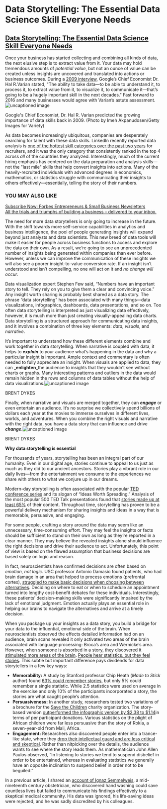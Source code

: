 # Data Storytelling: The Essential Data Science Skill Everyone Needs

## [Data Storytelling: The Essential Data Science Skill Everyone Needs](https://www.forbes.com/sites/brentdykes/2016/03/31/data-storytelling-the-essential-data-science-skill-everyone-needs/#14e7440152ad)

Once your business has started collecting and combining all kinds of data, the next elusive step is to extract value from it. Your data may hold tremendous amounts of _potential_ _value_, but not an ounce of value can be created unless insights are uncovered and translated into actions or business outcomes. During a [2009 interview](http://www.mckinsey.com/industries/high-tech/our-insights/hal-varian-on-how-the-web-challenges-managers), Google’s Chief Economist Dr. Hal R.Varian stated, "The ability to take data—to be able to understand it, to process it, to extract value from it, to visualize it, to communicate it—that’s going to be a hugely important skill in the next decades." Fast forward to 2016 and many businesses would agree with Varian’s astute assessment.![uncaptioned image](https://thumbor.forbes.com/thumbor/960x0/https%3A%2F%2Fspecials-images.forbesimg.com%2Fimageserve%2F456038934%2F960x0.jpg%3Ffit%3Dscale)

Google's Chief Economist, Dr. Hal R. Varian predicted the growing importance of data skills back in 2009. \(Photo by Imeh Akpanudosen/Getty Images for Variety\)

As data becomes increasingly ubiquitous, companies are desperately searching for talent with these data skills. LinkedIn recently reported data analysis is [one of the hottest skill categories over the past two years](http://blog.linkedin.com/2016/01/12/the-25-skills-that-can-get-you-hired-in-2016/) for recruiters, and it was the only category that consistently ranked in the top 4 across _all_ of the countries they analyzed. Interestingly, much of the current hiring emphasis has centered on the data preparation and analysis skills—not the "last mile" skills that help convert insights into actions. Many of the heavily-recruited individuals with advanced degrees in economics, mathematics, or statistics struggle with communicating their insights to others effectively—essentially, telling the story of their numbers.

### YOU MAY ALSO LIKE

[Subscribe Now: Forbes Entrepreneurs & Small Business Newsletters ](https://app.e2ma.net/app2/audience/signup/1788435/1752888/?v=a)  
[All the trials and triumphs of building a business – delivered to your inbox.](https://app.e2ma.net/app2/audience/signup/1788435/1752888/?v=a)

The need for more data storytellers is only going to increase in the future. With the shift towards more self-service capabilities in analytics and business intelligence, the pool of people generating insights will expand beyond just analysts and data scientists. This new breed of data tools will make it easier for people across business functions to access and explore the data on their own. As a result, we’re going to see an unprecedented number of insights being generated within companies than ever before. However, unless we can improve the communication of these insights we will also see a poorer insight-to-value conversion rate. If an insight isn’t understood and isn’t compelling, no one will act on it and _no change will occur_.

Data visualization expert Stephen Few said, “Numbers have an important story to tell. They rely on you to give them a clear and convincing voice.” Any insight worth sharing is probably best shared as a data story. The phrase “data storytelling” has been associated with many things—data visualizations, infographics, dashboards, data presentations, and so on. Too often data storytelling is interpreted as just visualizing data effectively, however, it is much more than just creating visually-appealing data charts. Data storytelling is a structured approach for communicating data insights, and it involves a combination of three key elements: _data_, _visuals_, and _narrative_.

It’s important to understand how these different elements combine and work together in data storytelling. When narrative is coupled with data, it helps to _**explain**_ to your audience what’s happening in the data and why a particular insight is important. Ample context and commentary is often needed to fully appreciate an insight. When visuals are applied to data, they can _**enlighten**_the audience to insights that they wouldn’t see without charts or graphs. Many interesting patterns and outliers in the data would remain hidden in the rows and columns of data tables without the help of data visualizations.![uncaptioned image](https://thumbor.forbes.com/thumbor/960x0/https%3A%2F%2Fblogs-images.forbes.com%2Fbrentdykes%2Ffiles%2F2016%2F03%2Fnew_data_storytelling_slices.jpg)

BRENT DYKES

Finally, when narrative and visuals are merged together, they can _**engage**_ or even entertain an audience. It’s no surprise we collectively spend billions of dollars each year at the movies to immerse ourselves in different lives, worlds, and adventures. When you combine the right visuals and narrative with the right data, you have a data story that can influence and drive _**change**_.![uncaptioned image](https://thumbor.forbes.com/thumbor/960x0/https%3A%2F%2Fblogs-images.forbes.com%2Fbrentdykes%2Ffiles%2F2016%2F03%2Fdata_story3_sq-1.jpg)

BRENT DYKES

**Why data storytelling is essential**

For thousands of years, storytelling has been an integral part of our humanity. Even in our digital age, stories continue to appeal to us just as much as they did to our ancient ancestors. Stories play a vibrant role in our daily lives—from the entertainment we consume to the experiences we share with others to what we conjure up in our dreams.

Modern-day storytelling is often associated with the popular [TED conference series](https://www.ted.com/talks) and its slogan of “Ideas Worth Spreading.” Analysis of the most popular 500 TED Talk presentations found that [stories made up at least 65%](http://www.forbes.com/sites/carminegallo/2014/02/28/how-sheryl-sandbergs-last-minute-addition-to-her-ted-talk-sparked-a-movement/#1e705d8c6ea1) of their content. Throughout time, storytelling has proven to be a powerful delivery mechanism for sharing insights and ideas in a way that is memorable, persuasive, and engaging.

For some people, crafting a story around the data may seem like an unnecessary, time-consuming effort. They may feel the insights or facts should be sufficient to stand on their own as long as they’re reported in a clear manner. They may believe the revealed insights alone should influence the right decisions and drive their audience to act. Unfortunately, this point of view is based on the flawed assumption that business decisions are based solely on logic and reason.

In fact, neuroscientists have confirmed decisions are often based on _emotion, not logic_. USC professor Antonio Damasio found patients, who had brain damage in an area that helped to process emotions \(prefrontal cortex\), [struggled to make basic decisions when choosing between alternatives](https://www.youtube.com/watch?v=1wup_K2WN0I,%20last%20accessed%20on%2021/09/2015). Deciding on where to eat or when to schedule an appointment turned into lengthy cost-benefit debates for these individuals. Interestingly, these patients’ decision-making skills were significantly impaired by the lack of emotional judgment. Emotion actually plays an essential role in helping our brains to navigate the alternatives and arrive at a timely decision.

When you package up your insights as a data story, you build a bridge for your data to the influential, emotional side of the brain. When neuroscientists observed the effects detailed information had on an audience, brain scans revealed it only activated two areas of the brain associated with language processing: Broca’s area and Wernicke’s area. However, when someone is absorbed in a story, they discovered it [stimulated more areas of the brain](http://www.nytimes.com/2012/03/18/opinion/sunday/the-neuroscience-of-your-brain-on-fiction.html). [People hear statistics, but they feel stories](https://twitter.com/intent/tweet?url=http%3A%2F%2Fwww.forbes.com%2Fsites%2Fbrentdykes%2F2016%2F03%2F31%2Fdata-storytelling-the-essential-data-science-skill-everyone-needs%2F&text=People%20hear%20statistics%2C%20but%20they%20feel%20stories). This subtle but important difference pays dividends for data storytellers in a few key ways:

* **Memorability:** A study by Stanford professor Chip Heath \(_Made to Stick_ author\) found [63% could remember stories](http://mannerofspeaking.org/2009/10/13/making-it-stick-tell-stories/), but only 5% could remember a single statistic. While 2.5 statistics were used on average in the exercise and only 10% of the participants incorporated a story, the stories are what caught people’s attention.
* **Persuasiveness:** In another study, researchers tested two variations of a brochure for the [Save the Children](http://www.savethechildren.org/site/c.8rKLIXMGIpI4E/b.6115947/k.B143/Official_USA_Site.htm) charity organization. The story-based version [outperformed the infographic version by $2.38 to $1.14](http://www.nationalpost.com/story.html?id=8cf455d9-8634-4cb1-972f-03dd9621350b)in terms of per participant donations. Various statistics on the plight of African children were far less persuasive than the story of Rokia, a seven-year-old from Mali, Africa.
* **Engagement:** Researchers also discovered people enter into a trance-like state, where they [drop their intellectual guard and are less critical and skeptical](http://www.fastcocreate.com/1680581/why-storytelling-is-the-ultimate-weapon). Rather than nitpicking over the details, the audience wants to see where the story leads them. As mathematician John Allen Paulos observed, “In listening to stories we tend to suspend disbelief in order to be entertained, whereas in evaluating statistics we generally have an opposite inclination to suspend belief in order not to be beguiled.”

In a previous article, I shared an [account of Ignaz Semmelweis](http://www.forbes.com/sites/brentdykes/2016/02/09/a-history-lesson-on-the-dangers-of-letting-data-speak-for-itself/#57113f667ced), a mid-nineteenth century obstetrician, who discovered hand washing could save countless lives but failed to communicate his findings effectively to a skeptical medical community. His data was ignored, his life-saving ideas were rejected, and he was sadly discredited by his colleagues.[  
](https://www.forbes.com/pictures/55e7277de4b0ffa7afe45273/7-technology-trends-that-/)

